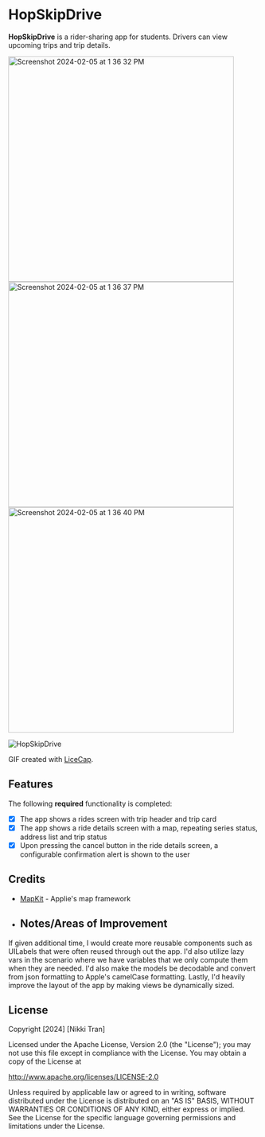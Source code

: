 # HopSkipDrive

**HopSkipDrive** is a rider-sharing app for students. Drivers can view upcoming trips and trip details.


<img width="453" alt="Screenshot 2024-02-05 at 1 36 32 PM" src="https://github.com/nikkitran98/HopSkipDrive/assets/15794929/5161f333-299b-419b-87d5-8866f0993980">
<img width="453" alt="Screenshot 2024-02-05 at 1 36 37 PM" src="https://github.com/nikkitran98/HopSkipDrive/assets/15794929/60dd5a6f-3599-438f-9bb9-e14b7509baf1">
<img width="453" alt="Screenshot 2024-02-05 at 1 36 40 PM" src="https://github.com/nikkitran98/HopSkipDrive/assets/15794929/1138ba68-b521-4cd6-a1a3-a4f62cd6aaed">


![HopSkipDrive](https://github.com/nikkitran98/HopSkipDrive/assets/15794929/c2b678c9-c3a9-4ddf-b150-8aa30c0de46a)

GIF created with [LiceCap](http://www.cockos.com/licecap/).

## Features
The following **required** functionality is completed:
- [x] The app shows a rides screen with trip header and trip card
- [x] The app shows a ride details screen with a map, repeating series status, address list and trip status
- [x] Upon pressing the cancel button in the ride details screen, a configurable confirmation alert is shown to the user

## Credits

- [MapKit](https://developer.apple.com/documentation/mapkit/) - Applie's map framework

- ## Notes/Areas of Improvement
If given additional time, I would create more reusable components such as UILabels that were often reused through out the app. I'd also utilize lazy vars in the scenario where we have variables that we only compute them when they are needed. I'd also make the models be decodable and convert from json formatting to Apple's camelCase formatting. Lastly, I'd heavily improve the layout of the app by making views be dynamically sized.

## License
Copyright [2024] [Nikki Tran]

Licensed under the Apache License, Version 2.0 (the "License");
you may not use this file except in compliance with the License.
You may obtain a copy of the License at

http://www.apache.org/licenses/LICENSE-2.0

Unless required by applicable law or agreed to in writing, software
distributed under the License is distributed on an "AS IS" BASIS,
WITHOUT WARRANTIES OR CONDITIONS OF ANY KIND, either express or implied.
See the License for the specific language governing permissions and
limitations under the License.
